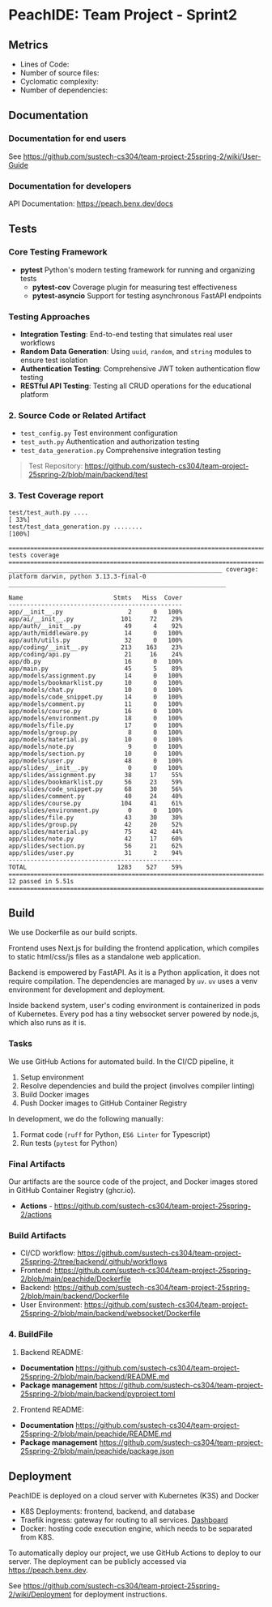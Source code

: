 # PeachIDE: Team Project - Sprint2

## Metrics

- Lines of Code:
- Number of source files:
- Cyclomatic complexity:
- Number of dependencies:

## Documentation

### Documentation for end users

See https://github.com/sustech-cs304/team-project-25spring-2/wiki/User-Guide

### Documentation for developers

API Documentation: https://peach.benx.dev/docs

## Tests

### Core Testing Framework

- **pytest** Python's modern testing framework for running and organizing tests
    - **pytest-cov** Coverage plugin for measuring test effectiveness
    - **pytest-asyncio** Support for testing asynchronous FastAPI endpoints

### Testing Approaches

- **Integration Testing**: End-to-end testing that simulates real user workflows
- **Random Data Generation**: Using `uuid`, `random`, and `string` modules to ensure test isolation
- **Authentication Testing**: Comprehensive JWT token authentication flow testing
- **RESTful API Testing**: Testing all CRUD operations for the educational platform

### 2. Source Code or Related Artifact

- `test_config.py` Test environment configuration
- `test_auth.py` Authentication and authorization testing
- `test_data_generation.py` Comprehensive integration testing

> Test Repository: https://github.com/sustech-cs304/team-project-25spring-2/blob/main/backend/test

### 3. Test Coverage report

```
test/test_auth.py ....                                                                                                                                            [ 33%]
test/test_data_generation.py ........                                                                                                                             [100%]

============================================================================ tests coverage =============================================================================
___________________________________________________________ coverage: platform darwin, python 3.13.3-final-0 ____________________________________________________________

Name                         Stmts   Miss  Cover
------------------------------------------------
app/__init__.py                  2      0   100%
app/ai/__init__.py             101     72    29%
app/auth/__init__.py            49      4    92%
app/auth/middleware.py          14      0   100%
app/auth/utils.py               32      0   100%
app/coding/__init__.py         213    163    23%
app/coding/api.py               21     16    24%
app/db.py                       16      0   100%
app/main.py                     45      5    89%
app/models/assignment.py        14      0   100%
app/models/bookmarklist.py      10      0   100%
app/models/chat.py              10      0   100%
app/models/code_snippet.py      14      0   100%
app/models/comment.py           11      0   100%
app/models/course.py            16      0   100%
app/models/environment.py       18      0   100%
app/models/file.py              17      0   100%
app/models/group.py              8      0   100%
app/models/material.py          10      0   100%
app/models/note.py               9      0   100%
app/models/section.py           10      0   100%
app/models/user.py              48      0   100%
app/slides/__init__.py           0      0   100%
app/slides/assignment.py        38     17    55%
app/slides/bookmarklist.py      56     23    59%
app/slides/code_snippet.py      68     30    56%
app/slides/comment.py           40     24    40%
app/slides/course.py           104     41    61%
app/slides/environment.py        0      0   100%
app/slides/file.py              43     30    30%
app/slides/group.py             42     20    52%
app/slides/material.py          75     42    44%
app/slides/note.py              42     17    60%
app/slides/section.py           56     21    62%
app/slides/user.py              31      2    94%
------------------------------------------------
TOTAL                         1283    527    59%
========================================================================== 12 passed in 5.51s ===========================================================================
```

## Build

We use Dockerfile as our build scripts.

Frontend uses Next.js for building the frontend application, which compiles to
static html/css/js files as a standalone web application.

Backend is empowered by FastAPI. As it is a Python application, it does not require compilation. The dependencies are managed by `uv`. `uv` uses a venv environment for development and deployment.

Inside backend system, user's coding environment is containerized in pods of Kubernetes. Every pod has a tiny websocket server powered by node.js, which also runs as it is.

### Tasks

We use GitHub Actions for automated build. In the CI/CD pipeline, it
1. Setup environment
2. Resolve dependencies and build the project (involves compiler linting)
3. Build Docker images
4. Push Docker images to GitHub Container Registry

In development, we do the following manually:
1. Format code (`ruff` for Python, `ES6 Linter` for Typescript)
2. Run tests (`pytest` for Python)

### Final Artifacts

Our artifacts are the source code of the project, and Docker images stored in GitHub Container Registry (ghcr.io).
- **Actions** - https://github.com/sustech-cs304/team-project-25spring-2/actions

### Build Artifacts

- CI/CD workflow: https://github.com/sustech-cs304/team-project-25spring-2/tree/backend/.github/workflows
- Frontend: https://github.com/sustech-cs304/team-project-25spring-2/blob/main/peachide/Dockerfile
- Backend: https://github.com/sustech-cs304/team-project-25spring-2/blob/main/backend/Dockerfile
- User Environment: https://github.com/sustech-cs304/team-project-25spring-2/blob/main/backend/websocket/Dockerfile

### 4. BuildFile

1. Backend README: 
- **Documentation** https://github.com/sustech-cs304/team-project-25spring-2/blob/main/backend/README.md
- **Package management** https://github.com/sustech-cs304/team-project-25spring-2/blob/main/backend/pyproject.toml
2. Frontend README: 
- **Documentation** https://github.com/sustech-cs304/team-project-25spring-2/blob/main/peachide/README.md
- **Package management** https://github.com/sustech-cs304/team-project-25spring-2/blob/main/peachide/package.json

## Deployment

PeachIDE is deployed on a cloud server with Kubernetes (K3S) and Docker
- K8S Deployments: frontend, backend, and database
- Traefik ingress: gateway for routing to all services. [ Dashboard ](https://traefik.peach.benx.dev/)
- Docker: hosting code execution engine, which needs to be separated from K8S.

To automatically deploy our project, we use GitHub Actions to deploy to our server. The deployment can be publicly accessed via https://peach.benx.dev.

See https://github.com/sustech-cs304/team-project-25spring-2/wiki/Deployment for deployment instructions.
